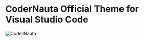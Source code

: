 # CoderNauta Official Theme for Visual Studio Code

![CoderNauta](https://draculatheme.com/static/img/dracula.gif)


